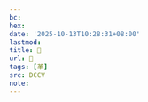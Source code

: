 ```yaml
---
bc:
hex:
date: '2025-10-13T10:28:31+08:00'
lastmod:
title: 􂓌
url: 􂓌
tags: [革]
src: DCCV
note:
---
```

